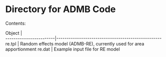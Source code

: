 Directory for ADMB Code
=============
Contents:

Object                  |                                   
------------------------|---------------------------------------------------
re.tpl                  | Random effects model (ADMB-RE), currently used for area apportionment
re.dat                  | Example input file for RE model

